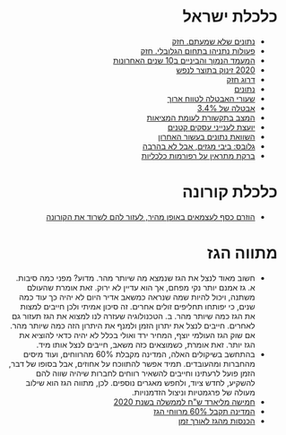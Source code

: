 <div dir="rtl" markdown="1">

# כלכלת ישראל

* [נתונים שלא שמעתם. חזק](https://youtu.be/q448Ia9PnG0)
* [פעולות נתניהו בתחום הגלובלי. חזק](https://youtu.be/Oot3QnxldmU)
* [המעמד הנמוך והביניים ב10 שנים האחרונות](https://twitter.com/DiscussingEcon1/status/1344680532408496132?s=20)
* [2020 זינוק בתוצר לנפש](https://www.gplanet.co.il/%d7%a1%d7%95%d7%93-%d7%94%d7%97%d7%93%d7%a8%d7%99%d7%9d-2020-%d7%99%d7%a9%d7%a8%d7%90%d7%9c-%d7%9e%d7%96%d7%a0%d7%a7%d7%aa-%d7%9c%d7%92%d7%91%d7%94%d7%99%d7%9d-%d7%97%d7%93%d7%a9%d7%99%d7%9d-%d7%95/)
* [דרוג חזק](https://www.facebook.com/649191767/posts/10157780752096768/)
* [נתונים](https://twitter.com/LiberalRiWo/status/1224437963989217280?s=20)
* [שעורי האבטלה לטווח ארוך](https://twitter.com/LiberalRiWo/status/1221487495386488832?s=20)
* [אבטלה של 3.4%](https://www.globes.co.il/news/article.aspx?did=1001316761)
* [המצב בתקשורת לעומת המציאות](https://www.facebook.com/watch/?v=2312068642231275)
* [יועצת לענייני עסקים קטנים](https://www.facebook.com/Netanyahu/videos/578755389397115/)
* [השוואת נתונים בעשור האחרון](https://twitter.com/ZafrirRon/status/1228310457527734272?s=20)
* [גלובס: ביבי מגזים, אבל לא בהרבה](https://www.globes.co.il/news/article.aspx?did=1001319240)
* [ברקת מתראין על רפורמות כלכליות](https://www.youtube.com/watch?v=Iy_sRu2-w0k)

# כלכלת קורונה
* [הוזרם כסף לעצמאים באופן מהיר, לעזור להם לשרוד את הקורונה](https://twitter.com/atikt73/status/1371443847121797120?s=20)

# מתווה הגז

* חשוב מאוד לנצל את הגז שנמצא מה שיותר מהר. מדוע?
מפני כמה סיבות.
א. גז אמנם יותר נקי מפחם, אך הוא עדיין לא ירוק. זאת אומרת שהעולם משתנה,
ויכול להיות שמה שנראה כמשאב אדיר היום לא יהיה כך עוד כמה שנים,
כי יפותחו תחליפים זולים אחרים.
זה סיכון אמיתי ולכן חייבים למצות את הגז כמה שיותר מהר.
ב. הטכנולוגיה שעזרה לנו למצוא את הגז תעזור גם לאחרים.
חייבים לנצל את יתרון הזמן ולמנף את היתרון הזה כמה שיותר מהר.
אם שוק הגז העולמי יוצף, המחיר ירד ואולי בכלל לא יהיה כדאי להוציא את הגז יותר.
זאת אומרת, כשמוצאים כזה משאב, חייבים לנצל אותו מיד.
* בהתחשב בשיקולים האלה, המדינה מקבלת 60% מהרווחים,
ועוד מיסים מהחברות ומהעובדים.
תמיד אפשר להתווכח על אחוזים, 
אבל בסופו של דבר, הזמן פועל לרעתינו וחייבים להשאיר רווחים לחברות שיהיה שווה להם
להשקיע, לחדש ציוד, ולחפש מאגרים נוספים.
לכן, מתווה הגז הוא שילוב מעולה של פרגמטיות וניצול הזדמנויות.
* [חמישה מליארד ש"ח לממשלה בשנת 2020](https://twitter.com/arutz20/status/1227343031055081473?s=20)
* [המדינה תקבל 60% מרווחי הגז](https://www.idi.org.il/articles/23742)
* [הכנסות מהגז לאורך זמן](https://www.idi.org.il/articles/23742)

</div>
